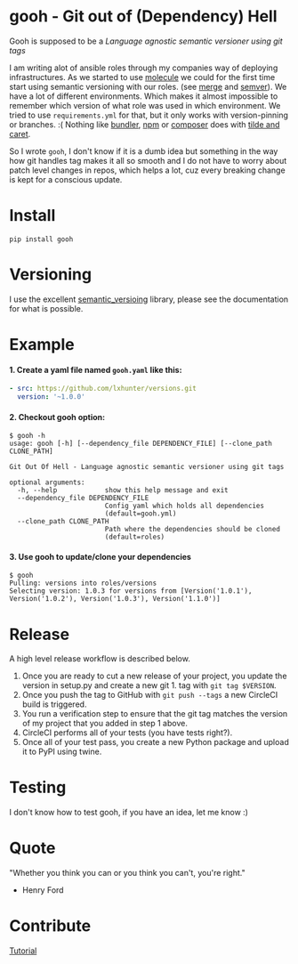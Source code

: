 gooh - Git out of (Dependency) Hell
==========
Gooh is supposed to be a *Language agnostic semantic versioner using git tags*

I am writing alot of ansible roles through my companies way of deploying infrastructures. As we started to use [molecule](http://http://molecule.readthedocs.io/) we could for the first time start using semantic versioning with our roles. (see [merge](https://gist.github.com/lxhunter/758e1e3041d7ec7aec3814018d781e29) and [semver](https://gist.github.com/lxhunter/9d4310462b6972a3f57b5f914543fd51)). We have a lot of different environments. Which makes it almost impossible to remember which version of what role was used in which environment. We tried to use `requirements.yml` for that, but it only works with version-pinning or branches. :( Nothing like [bundler](http://bundler.io), [npm](https://www.npmjs.com/) or [composer](https://getcomposer.org/) does with [tilde and caret](https://blog.madewithlove.be/post/tilde-and-caret-constraints/).

So I wrote `gooh`, I don't know if it is a dumb idea but something in the way how git handles tag makes it all so smooth and I do not have to worry about patch level changes in repos, which helps a lot, cuz every breaking change is kept for a conscious update.

Install
==========

```shell
pip install gooh
```

Versioning
==========

I use the excellent [semantic_versioing](https://github.com/rbarrois/python-semanticversion/) library, please see the documentation for what is possible.

Example
==========
#### 1. Create a yaml file named `gooh.yaml` like this:

```yaml
- src: https://github.com/lxhunter/versions.git
  version: '~1.0.0'
```

#### 2. Checkout gooh option:

```shell
$ gooh -h
usage: gooh [-h] [--dependency_file DEPENDENCY_FILE] [--clone_path CLONE_PATH]

Git Out Of Hell - Language agnostic semantic versioner using git tags

optional arguments:
  -h, --help            show this help message and exit
  --dependency_file DEPENDENCY_FILE
                        Config yaml which holds all dependencies
                        (default=gooh.yml)
  --clone_path CLONE_PATH
                        Path where the dependencies should be cloned
                        (default=roles)
```
#### 3. Use gooh to update/clone your dependencies

```shell
$ gooh
Pulling: versions into roles/versions
Selecting version: 1.0.3 for versions from [Version('1.0.1'), Version('1.0.2'), Version('1.0.3'), Version('1.1.0')]
```

Release
==========

A high level release workflow is described below.

1. Once you are ready to cut a new release of your project, you update the version in setup.py and create a new git 1. tag with `git tag $VERSION`.
1. Once you push the tag to GitHub with `git push --tags` a new CircleCI build is triggered.
2. You run a verification step to ensure that the git tag matches the version of my project that you added in step 1 above.
1. CircleCI performs all of your tests (you have tests right?).
1. Once all of your test pass, you create a new Python package and upload it to PyPI using twine.

Testing
==========

I don't know how to test gooh, if you have an idea, let me know :)


Quote
==========

"Whether you think you can or you think you can't, you're right."
- Henry Ford

Contribute
==========

[Tutorial](http://kbroman.github.io/github_tutorial/pages/fork.html)
